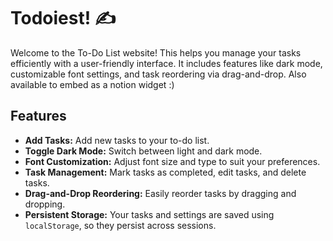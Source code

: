# Todoiest! ✍️ 

Welcome to the To-Do List website! This helps you manage your tasks efficiently with a user-friendly interface. It includes features like dark mode, customizable font settings, and task reordering via drag-and-drop. Also available to embed as a notion widget :) 

## Features

- **Add Tasks:** Add new tasks to your to-do list.
- **Toggle Dark Mode:** Switch between light and dark mode.
- **Font Customization:** Adjust font size and type to suit your preferences.
- **Task Management:** Mark tasks as completed, edit tasks, and delete tasks.
- **Drag-and-Drop Reordering:** Easily reorder tasks by dragging and dropping.
- **Persistent Storage:** Your tasks and settings are saved using `localStorage`, so they persist across sessions.
